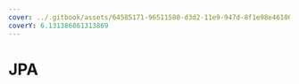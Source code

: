 ```yaml
---
cover: ../.gitbook/assets/64585171-96511580-d3d2-11e9-947d-8f1e98e46100.png
coverY: 6.131386861313869
---
```


# JPA

